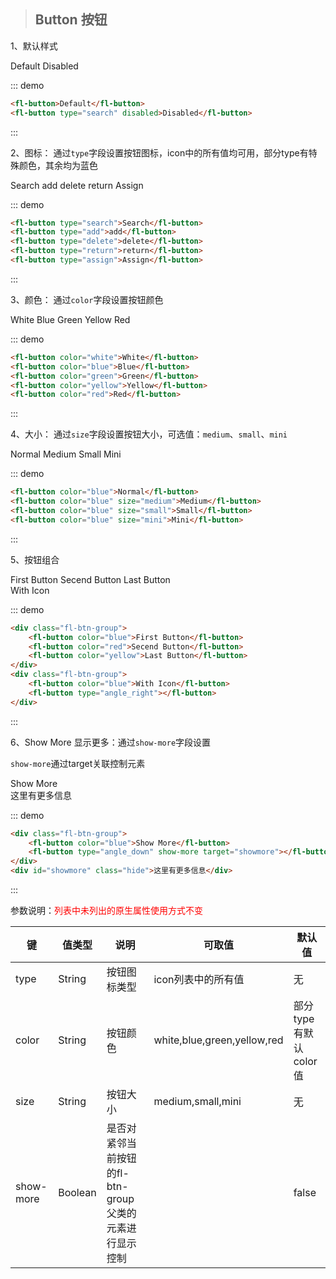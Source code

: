 
>## Button 按钮

1、默认样式
<div class="demo-block">
  	<fl-button>Default</fl-button>
    <fl-button type="search" disabled>Disabled</fl-button>
</div>

::: demo
```html
<fl-button>Default</fl-button>
<fl-button type="search" disabled>Disabled</fl-button>
```
:::

2、图标： 通过``type``字段设置按钮图标，icon中的所有值均可用，部分type有特殊颜色，其余均为蓝色
<div class="demo-block">
    <fl-button type="search">Search</fl-button>
    <fl-button type="add">add</fl-button>
    <fl-button type="delete">delete</fl-button>
    <fl-button type="return">return</fl-button>
    <fl-button type="assign">Assign</fl-button>
</div>

::: demo
```html
<fl-button type="search">Search</fl-button>
<fl-button type="add">add</fl-button>
<fl-button type="delete">delete</fl-button>
<fl-button type="return">return</fl-button>
<fl-button type="assign">Assign</fl-button>
```
:::

3、颜色： 通过``color``字段设置按钮颜色
<div class="demo-block">
	<fl-button color="white">White</fl-button>
    <fl-button color="blue">Blue</fl-button>
    <fl-button color="green">Green</fl-button>
    <fl-button color="yellow">Yellow</fl-button>
    <fl-button color="red">Red</fl-button>
</div>

::: demo
```html
<fl-button color="white">White</fl-button>
<fl-button color="blue">Blue</fl-button>
<fl-button color="green">Green</fl-button>
<fl-button color="yellow">Yellow</fl-button>
<fl-button color="red">Red</fl-button>
```
:::

4、大小： 通过``size``字段设置按钮大小，可选值：``medium``、``small``、``mini``
<div class="demo-block">
    <fl-button color="blue">Normal</fl-button>
    <fl-button color="blue" size="medium">Medium</fl-button>
    <fl-button color="blue" size="small">Small</fl-button>
    <fl-button color="blue" size="mini">Mini</fl-button>
</div>

::: demo
```html
<fl-button color="blue">Normal</fl-button>
<fl-button color="blue" size="medium">Medium</fl-button>
<fl-button color="blue" size="small">Small</fl-button>
<fl-button color="blue" size="mini">Mini</fl-button>
```
:::

5、按钮组合

<div class="demo-block clearfix">
    <div class="fl-btn-group fl-col-8">
        <fl-button color="blue">First Button</fl-button>
        <fl-button color="red">Secend Button</fl-button>
        <fl-button color="yellow">Last Button</fl-button>
    </div>
    <div class="fl-btn-group m-l-30 fl-col-4">
        <fl-button color="blue">With Icon</fl-button>
        <fl-button type="angle_right"></fl-button>
    </div>
</div>

::: demo
```html
<div class="fl-btn-group">
    <fl-button color="blue">First Button</fl-button>
    <fl-button color="red">Secend Button</fl-button>
    <fl-button color="yellow">Last Button</fl-button>
</div>
<div class="fl-btn-group">
    <fl-button color="blue">With Icon</fl-button>
    <fl-button type="angle_right"></fl-button>
</div>
```
:::

6、Show More 显示更多：通过``show-more``字段设置

``show-more``通过target关联控制元素

<div class="demo-block clearfix">
    <div class="fl-btn-group">
        <fl-button color="blue">Show More</fl-button>
        <fl-button type="angle_down" show-more target="showmore"></fl-button>
    </div>
    <div id="showmore" class="hide">这里有更多信息</div>
</div>

::: demo
```html
<div class="fl-btn-group">
    <fl-button color="blue">Show More</fl-button>
    <fl-button type="angle_down" show-more target="showmore"></fl-button>
</div>
<div id="showmore" class="hide">这里有更多信息</div>
```
:::

<p class="tip">参数说明：<font color="red">列表中未列出的原生属性使用方式不变</font></p>

键|值类型|说明|可取值|默认值
-|-|-|-|-
type|String|按钮图标类型|icon列表中的所有值|无
color|String|按钮颜色|white,blue,green,yellow,red|部分type有默认color值
size|String|按钮大小|medium,small,mini|无
show-more|Boolean|是否对紧邻当前按钮的fl-btn-group父类的元素进行显示控制||false
